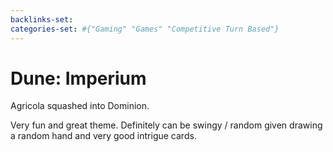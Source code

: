 ```yaml
---
backlinks-set: 
categories-set: #{"Gaming" "Games" "Competitive Turn Based"}
---
```

# Dune: Imperium

Agricola squashed into Dominion.

Very fun and great theme.
Definitely can be swingy / random given drawing a random hand and very good
intrigue cards.